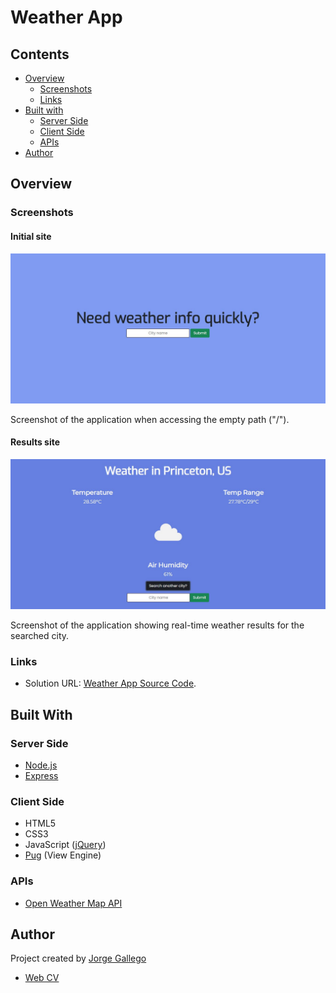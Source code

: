# Weather App

## Contents
- [Overview](#overview)
    - [Screenshots](#screenshots)
    - [Links](#links)
- [Built with](#built-with)
    - [Server Side](#server-side)
    - [Client Side](#client-side)
    - [APIs](#apis)
- [Author](#author)

## Overview

### Screenshots

#### Initial site

![](./initial.jpg)

Screenshot of the application when accessing the empty path ("/").

#### Results site

![](./results.jpg)

Screenshot of the application showing real-time weather results for the searched city.

### Links

- Solution URL: [Weather App Source Code](https://github.com/Jorge644240/Weather-App).

## Built With

### Server Side

- [Node.js](https://nodejs.org/en/)
- [Express](http://expressjs.com/)

### Client Side

- HTML5
- CSS3
- JavaScript ([jQuery](https://jquery.com/))
- [Pug](https://pugjs.org/api/getting-started.html) (View Engine)

### APIs

- [Open Weather Map API](https://openweathermap.org/api)

## Author

Project created by [Jorge Gallego](https://github.com/Jorge644240)

- [Web CV](https://jorge644240.github.io/CV/)

<!-- ## Online weather app built with JavaScript (Node/Express) and the Open Weather Map API. -->